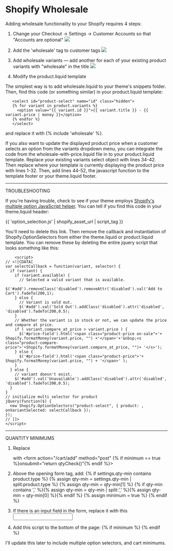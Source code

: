 Shopify Wholesale
=================

Adding wholesale functionality to your Shopify requires 4 steps:

1. Change your Checkout &rarr; Settings &rarr; Customer Accounts so that "Accounts are optional"
![](https://raw.github.com/zakhardage/shopify-wholesale/master/images/settings-checkout.png)

2. Add the 'wholesale' tag to customer tags
![](https://raw.github.com/zakhardage/shopify-wholesale/master/images/customer-tags.png)

3. Add wholesale variants &mdash; add another for each of your existing product variants with "wholesale" in the title
![](https://raw.github.com/zakhardage/shopify-wholesale/master/images/product-variants.png)

4. Modify the product.liquid template 

The simplest way is to add wholesale.liquid to your theme's snippets folder. Then, find this code (or something similar) in your product.liquid template:

       <select id="product-select" name="id" class="hidden">
       {% for variant in product.variants %}
         <option value="{{ variant.id }}">{{ variant.title }} - {{ variant.price | money }}</option>
       {% endfor %}
       </select>


and replace it with {% include 'wholesale' %}.

If you also want to update the displayed product price when a customer selects an option from the variants dropdown menu, you can integrate the code from the wholesale-with-price.liquid file in to your product.liquid template. Replace your existing variants select object with lines 34-42. Then replace where your template is currently displaying the product price with lines 1-32. Then, add lines 44-52, the javascript function to the template footer or your theme.liquid footer.

<hr />

TROUBLESHOOTING

If you're having trouble, check to see if your theme employs <a href="http://docs.shopify.com/support/your-website/themes/can-i-make-my-theme-use-products-with-multiple-options">Shopify's multiple option JavaScript helper</a>. You can tell if you find this code in your theme.liquid header:

{{ 'option_selection.js' | shopify_asset_url | script_tag }}

You'll need to delete this link. Then remove the callback and instantiation of Shopify.OptionSelectors from either the theme.liquid or product.liquid template. You can remove these by deleting the entire jquery script that looks something like this:

		<script>
	// <![CDATA[  
	var selectCallback = function(variant, selector) {
	  if (variant) {
	    if (variant.available) {
	      // Selected a valid variant that is available.
	      $('#add').removeClass('disabled').removeAttr('disabled').val('Add to Cart').fadeTo(200,1);
	    } else {
	      // Variant is sold out.
	      $('#add').val('Sold Out').addClass('disabled').attr('disabled', 'disabled').fadeTo(200,0.5);        
	    }
	    // Whether the variant is in stock or not, we can update the price and compare at price.
	    if ( variant.compare_at_price > variant.price ) {
	      $('#price-field').html('<span class="product-price on-sale">'+ Shopify.formatMoney(variant.price, "") +'</span>'+'&nbsp;<s class="product-compare-price">'+Shopify.formatMoney(variant.compare_at_price, "")+ '</s>');
	    } else {
	      $('#price-field').html('<span class="product-price">'+ Shopify.formatMoney(variant.price, "") + '</span>' );
	    }        
	  } else {
	    // variant doesn't exist.
	    $('#add').val('Unavailable').addClass('disabled').attr('disabled', 'disabled').fadeTo(200,0.5);
	  }
	}
	// initialize multi selector for product
	jQuery(function($) {
	  new Shopify.OptionSelectors("product-select", { product: , onVariantSelected: selectCallback });
	});
	// ]]>
	</script>
	
<hr />

QUANTITY MINIMUMS

1. Replace <form action="/cart/add" method="post"> with <form action="/cart/add" method="post" {% if minimum == true %}onsubmit="return qtyCheck()"{% endif %}>
	
2. Above the opening form tag, add:
	{% if settings.qty-min contains product.type %}
		{% assign qty-min = settings.qty-min | split:product.type %}
		{% assign qty-min = qty-min[1] %}
		{% if qty-min contains ',' %}{% assign qty-min = qty-min | split:',' %}{% assign qty-min = qty-min[0] %}{% endif %}
		{% assign minimum = true %}
	{% endif %}

3. If there is an input field in the form, replace it with this <input type="number" name="quantity" class="quantity" value="{% if minimum %}{{ qty-min }}{% else %}1{% endif %}" />

4. Add this script to the bottom of the page:
	{% if minimum %}
		<script>
			function qtyCheck() {
				var qty = $('.quantity').val();
				if(qty < {{ qty-min | minus:1 }}) {
					alert("The minimum quantity for wholesale {{ product.title }} is {{ qty-min }}.")
					return false;
				}
			}
		</script>
	{% endif %}


I'll update this later to include multiple option selectors, and cart minimums.
